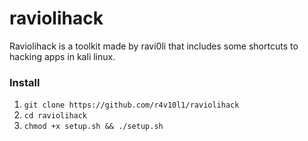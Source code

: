 # raviolihack

Raviolihack is a toolkit made by ravi0li that includes some shortcuts to hacking apps in kali linux.

### Install
1. ```git clone https://github.com/r4v10l1/raviolihack```
2. ```cd raviolihack```
3. ```chmod +x setup.sh && ./setup.sh```
